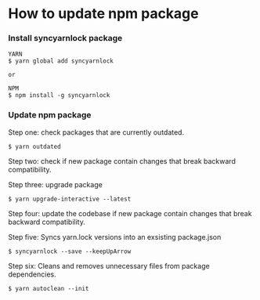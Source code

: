 # How to update npm package

### Install syncyarnlock package

```
YARN
$ yarn global add syncyarnlock

or

NPM
$ npm install -g syncyarnlock
```

### Update npm package

Step one: check packages that are currently outdated.

```
$ yarn outdated
```

Step two: check if new package contain changes that break backward compatibility.

Step three: upgrade package

```
$ yarn upgrade-interactive --latest
```

Step four: update the codebase if new package contain changes that break backward compatibility.

Step five: Syncs yarn.lock versions into an exsisting package.json

```
$ syncyarnlock --save --keepUpArrow
```

Step six: Cleans and removes unnecessary files from package dependencies.

```
$ yarn autoclean --init
```
